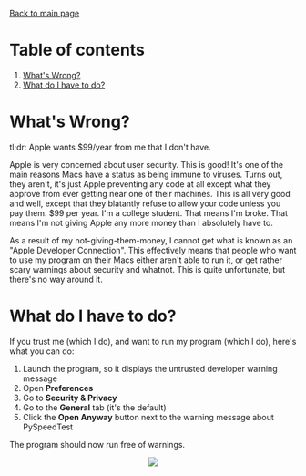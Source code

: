[Back to main page](index.html)

# Table of contents
1. [What's Wrong?](#whats-wrong)
2. [What do I have to do?](#what-do-i-have-to-do)

# What's Wrong?

tl;dr: Apple wants $99/year from me that I don't have.

Apple is very concerned about user security.  This is good!  It's one of the main reasons Macs have a status as being immune to viruses.  Turns out, they aren't, it's just Apple preventing any code at all except what they approve from ever getting near one of their machines.  This is all very good and well, except that they blatantly refuse to allow your code unless you pay them.  $99 per year.  I'm a college student.  That means I'm broke.  That means I'm not giving Apple any more money than I absolutely have to.

As a result of my not-giving-them-money, I cannot get what is known as an "Apple Developer Connection".  This effectively means that people who want to use my program on their Macs either aren't able to run it, or get rather scary warnings about security and whatnot.  This is quite unfortunate, but there's no way around it.

# What do I have to do?

If you trust me (which I do), and want to run my program (which I do), here's what you can do:

1. Launch the program, so it displays the untrusted developer warning message
2. Open **Preferences**
3. Go to **Security & Privacy**
4. Go to the **General** tab (it's the default)
5. Click the **Open Anyway** button next to the warning message about PySpeedTest

The program should now run free of warnings.

<div style="text-align:center">
    <img src ="https://github.com/mishaturnbull/PySpeedTest/raw/master/docs/security_privacy.png" />
</div>
